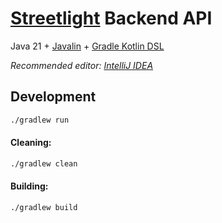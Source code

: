 # [Streetlight](https://caquita.app/api/v1) Backend API

Java 21 + [Javalin](https://javalin.io/) + [Gradle Kotlin DSL](https://docs.gradle.org/current/userguide/kotlin_dsl.html)

*Recommended editor: [IntelliJ IDEA](https://www.jetbrains.com/idea/)*
## Development

```bash
./gradlew run
```

#### Cleaning:

```bash
./gradlew clean
```

#### Building:

```bash
./gradlew build
```